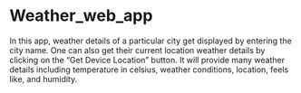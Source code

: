 # Weather_web_app
In this app, weather details of a particular city get displayed by entering the city name.  One can also get their current location weather details by clicking on the “Get Device Location” button. It will provide many weather details including temperature in celsius, weather conditions, location, feels like, and humidity.
